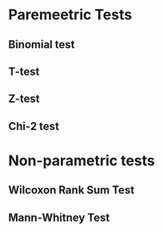 # Paremeetric Tests
## Binomial test
## T-test
## Z-test
## Chi-2 test

# Non-parametric tests
## Wilcoxon Rank Sum Test
## Mann-Whitney Test
